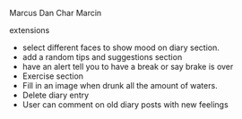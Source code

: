 Marcus
Dan
Char
Marcin

extensions 
- select different faces to show mood on diary section.
- add a random tips and suggestions section
- have an alert tell you to have a break or say brake is over
- Exercise section
- Fill in an image when drunk all the amount of waters.
- Delete diary entry
- User can comment on old diary posts with new feelings